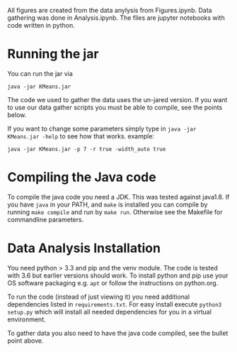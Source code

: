 All figures are created from the data anylysis from Figures.ipynb. Data gathering was done in Analysis.ipynb.
The files are jupyter notebooks with code  written in python.

# Running the jar

You can run the jar via

`java -jar KMeans.jar`

The code we used to gather the data uses the un-jared version.
If you want to use our data gather scripts you must be able to compile, see the points below.

If you want to change some parameters simply type in `java -jar KMeans.jar -help` to see how that works.
example:

`java -jar KMeans.jar -p 7 -r true -width_auto true`

# Compiling the Java code

To compile the java code you need a JDK. This was tested against java1.8. If you have `java` in your PATH, and `make` is installed
you can compile by running `make compile` and run by `make run`. Otherwise see the Makefile for commandline parameters.

# Data Analysis Installation 

You need python > 3.3 and pip and the venv module. The code is tested with 3.6 but earlier versions should work.
To install python and pip use your OS software packaging e.g. `apt` or follow the instructions on python.org.

To run the code (instead of just viewing it) you need additional dependencies listed in `requirements.txt`.
For easy install execute `python3 setup.py` which will install all needed dependencies for you in a virtual environment.

To gather data you also need to have the java code compiled, see the bullet point above.
